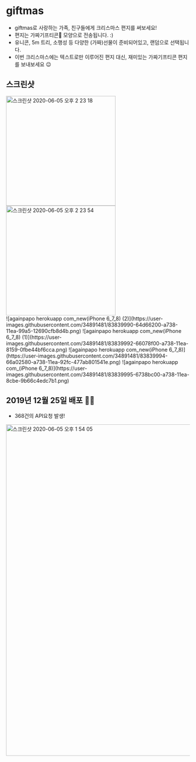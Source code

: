 # giftmas
* giftmas로 사랑하는 가족, 친구들에게 크리스마스 편지를 써보세요!
* 편지는 가짜기프티콘🎁 모양으로 전송됩니다. :)
* 유니콘, 5m 트리, 소행성 등 다양한 (가짜)선물이 준비되어있고, 랜덤으로 선택됩니다.
* 이번 크리스마스에는 텍스트로만 이루어진 편지 대신, 재미있는 가짜기프티콘 편지를 보내보세요 😉

## 스크린샷

<div>
<img width="300" alt="스크린샷 2020-06-05 오후 2 23 18" src="https://user-images.githubusercontent.com/34891481/83840394-6c4a3b00-a739-11ea-8b6d-ca960cb9f27f.png">
<img width="300" alt="스크린샷 2020-06-05 오후 2 23 54" src="https://user-images.githubusercontent.com/34891481/83839935-44a6a300-a738-11ea-96ea-80883c53a5f9.png">
</div>
![againpapo herokuapp com_new(iPhone 6_7_8) (2)](https://user-images.githubusercontent.com/34891481/83839990-64d66200-a738-11ea-99a5-12690cfb8d4b.png)
![againpapo herokuapp com_new(iPhone 6_7_8) (1)](https://user-images.githubusercontent.com/34891481/83839992-66078f00-a738-11ea-8159-0fbe44bf6cca.png)
![againpapo herokuapp com_new(iPhone 6_7_8)](https://user-images.githubusercontent.com/34891481/83839994-66a02580-a738-11ea-92fc-477ab801541e.png)
![againpapo herokuapp com_(iPhone 6_7_8)](https://user-images.githubusercontent.com/34891481/83839995-6738bc00-a738-11ea-8cbe-9b66c4edc7b1.png)

## 2019년 12월 25일 배포 🤶🏻
* 368건의 API요청 발생!
<div>
<img width="906" alt="스크린샷 2020-06-05 오후 1 54 05" src="https://user-images.githubusercontent.com/34891481/83838456-322a6a80-a734-11ea-90bb-c29d4f81b986.png">
</div>

